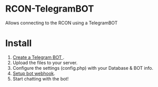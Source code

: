 # RCON-TelegramBOT
Allows connecting to the RCON using a TelegramBOT


# Install
1. [Create a Telegram BOT ](https://core.telegram.org/bots#3-how-do-i-create-a-bot).
2. Upload the files to your server.
3. Configure the settings (config.php) with your Database & BOT info.
4. [Setup bot webhook](https://core.telegram.org/bots/webhooks).
5. Start chatting with the bot!
